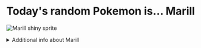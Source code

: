 # Today's random Pokemon is... Marill

![Marill shiny sprite](https://raw.githubusercontent.com/PokeAPI/sprites/master/sprites/pokemon/shiny/183.png)

<details>
<summary>Additional info about Marill</summary>

| srpite type | image |
|------|------|
| back_default | ![Marill back_default sprite](https://raw.githubusercontent.com/PokeAPI/sprites/master/sprites/pokemon/back/183.png) |
| back_shiny | ![Marill back_shiny sprite](https://raw.githubusercontent.com/PokeAPI/sprites/master/sprites/pokemon/back/shiny/183.png) |
| front_default | ![Marill front_default sprite](https://raw.githubusercontent.com/PokeAPI/sprites/master/sprites/pokemon/183.png) | </details>